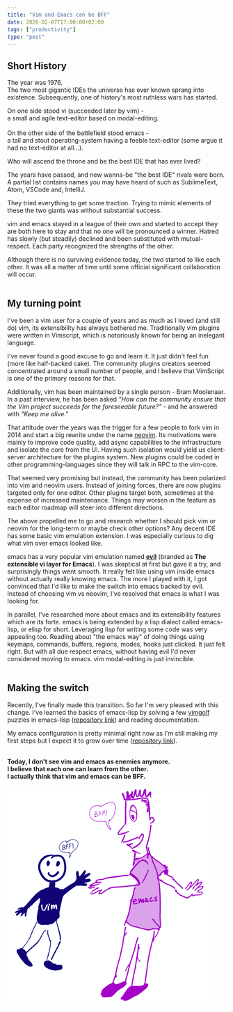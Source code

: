 ```yaml
---
title: "Vim and Emacs can be BFF"
date: 2020-02-07T17:00:00+02:00
tags: ["productivity"]
type: "post"
---
```


## Short History

The year was 1976.
<br/>The two most gigantic IDEs the universe has ever known sprang into existence.
Subsequently, one of history's most ruthless wars has started.

On one side stood vi (succeeded later by vim) -</br> a small and agile text-editor based on modal-editing.
<br/>
<br/>
On the other side of the battlefield stood emacs -</br> a tall and stout operating-system having a feeble text-editor (some argue it had no text-editor at all...). 

Who will ascend the throne and be the best IDE that has ever lived?

The years have passed, and new wanna-be "the best IDE" rivals were born.
A partial list contains names you may have heard of such as SublimeText, Atom, VSCode and, IntelliJ.

They tried everything to get some traction. Trying to mimic elements of these the two giants was without substantial success.

vim and emacs stayed in a league of their own and started to accept they are both here to stay and that no one will be pronounced a winner. 
Hatred has slowly (but steadily) declined and been substituted with mutual-respect. 
Each party recognized the strengths of the other.

Although there is no surviving evidence today, the two started to like each other.
It was all a matter of time until some official significant collaboration will occur. 
<br/>
<br/>
## My turning point

I've been a vim user for a couple of years and as much as I loved (and still do) vim, its extensibility has always bothered me.
Traditionally vim plugins were written in Vimscript, which is notoriously known for being an inelegant language.

I've never found a good excuse to go and learn it. It just didn't feel fun (more like half-backed cake).
The community plugins creators seemed concentrated around a small number of people, and I believe that VimScript is one of the primary reasons for that.

Additionally, vim has been maintained by a single person - Bram Moolenaar.
In a past interview, he has been asked 
_"How can the community ensure that the Vim project succeeds for the foreseeable future?"_ - and he answered with _"Keep me alive."_

That attitude over the years was the trigger for a few people to fork vim in 2014 and start a big rewrite under the name [neovim][neovim].
Its motivations were mainly to improve code quality, add async capabilities to the infrastructure and isolate the core from the UI.
Having such isolation would yield us client-server architecture for the plugins system. New plugins could be coded in other programming-languages
since they will talk in RPC to the vim-core.

That seemed very promising but instead, the community has been polarized into vim and neovim users.
Instead of joining forces, there are now plugins targeted only for one editor. Other plugins target both, sometimes at the expense of increased maintenance.
Things may worsen in the feature as each editor roadmap will steer into different directions. 

The above propelled me to go and research whether I should pick vim or neovim for the long-term or maybe check other options?
Any decent IDE has some basic vim emulation extension. I was especially curious to dig what vim over emacs looked like.

emacs has a very popular vim emulation named [**evil**][evil] (branded as **The extensible vi layer for Emacs**).
I was skeptical at first but gave it a try, and surprisingly things went smooth.
It really felt like using vim inside emacs without actually really knowing emacs.
The more I played with it, I got convinced that I'd like to make the switch into emacs backed by evil.
Instead of choosing vim vs neovim, I've resolved that emacs is what I was looking for.

In parallel, I've researched more about emacs and its extensibility features which are its forte.
emacs is being extended by a lisp dialect called emacs-lisp, or elisp for short.
Leveraging lisp for writing some code was very appealing too. 
Reading about "the emacs way" of doing things using keymaps, commands, buffers, regions, modes, hooks just clicked. It just felt right.
But with all due respect emacs, without having evil I'd never considered moving to emacs.
vim modal-editing is just invincible. 
<br/>
<br/>
## Making the switch

Recently, I've finally made this transition. So far I'm very pleased with this change. I've learned the basics of emacs-lisp by solving a few [vimgolf][vimgolf] puzzles
in emacs-lisp ([repository link][vimgolf.el]) and reading documentation.

My emacs configuration is pretty minimal right now as I'm still making my first steps
but I expect it to grow over time ([repository link][dotemacs]).
<br/>
<br/>

**Today, I don't see vim and emacs as enemies anymore.** 
<br/>**I believe that each one can learn from the other.**
<br/>**I actually think that vim and emacs can be BFF.**

![bff-image][bff-image]


[evil]: https://github.com/emacs-evil/evil
[dotemacs]: https://github.com/YaronWittenstein/dotemacs
[vimgolf]: http://www.vimgolf.com/
[vimgolf.el]: https://github.com/YaronWittenstein/vimgolf.el
[neovim]: https://neovim.io/
[bff-image]: images/bff.png 
